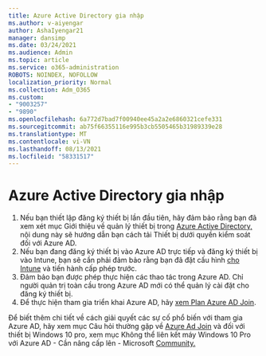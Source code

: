 ```yaml
---
title: Azure Active Directory gia nhập
ms.author: v-aiyengar
author: AshaIyengar21
manager: dansimp
ms.date: 03/24/2021
ms.audience: Admin
ms.topic: article
ms.service: o365-administration
ROBOTS: NOINDEX, NOFOLLOW
localization_priority: Normal
ms.collection: Adm_O365
ms.custom:
- "9003257"
- "9890"
ms.openlocfilehash: 6a772d7bad7f00940ee45a2a2e6860321cefe331
ms.sourcegitcommit: ab75f66355116e995b3cb5505465b31989339e28
ms.translationtype: MT
ms.contentlocale: vi-VN
ms.lasthandoff: 08/13/2021
ms.locfileid: "58331517"
---
```

# <a name="azure-active-directory-join"></a>Azure Active Directory gia nhập

1. Nếu bạn thiết lập đăng ký thiết bị lần đầu tiên, hãy đảm bảo rằng bạn đã xem xét mục Giới thiệu về quản lý thiết bị trong [Azure Active Directory,](https://docs.microsoft.com/azure/active-directory/devices/overview) nội dung này sẽ hướng dẫn bạn cách tải Thiết bị dưới quyền kiểm soát đối với Azure AD. 
1. Nếu bạn đang đăng ký thiết bị vào Azure AD trực tiếp và đăng ký thiết bị [](https://docs.microsoft.com/mem/intune/fundamentals/licenses-assign) vào Intune, bạn sẽ cần phải đảm bảo rằng bạn đã đặt cấu hình [cho Intune](https://docs.microsoft.com/mem/intune/enrollment/device-enrollment) và tiến hành cấp phép trước.
1. Đảm bảo bạn được phép thực hiện các thao tác trong Azure AD. Chỉ người quản trị toàn cầu trong Azure AD mới có thể quản lý cài đặt cho đăng ký thiết bị.
1. Để thực hiện tham gia triển khai Azure AD, hãy [xem Plan Azure AD Join](https://docs.microsoft.com/azure/active-directory/devices/azureadjoin-plan).

Để biết thêm chi tiết về cách giải quyết các sự cố phổ biến với tham gia Azure AD, hãy xem mục Câu hỏi thường gặp về [Azure Ad Join](https://docs.microsoft.com/azure/active-directory/devices/faq) và đối với thiết bị Windows 10 pro, xem mục Không thể liên kết máy Windows 10 Pro với Azure AD - Cần nâng cấp lên - Microsoft [Community.](https://answers.microsoft.com/en-us/msoffice/forum/msoffice_install-mso_win10-mso_365hp/unable-to-join-windows-10-pro-machine-to-azure-ad/abb1ca7d-b317-45ec-a628-e1c10eae2900)
